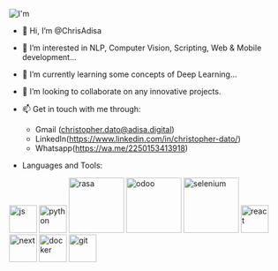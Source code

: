 ![I'm](https://github.com/Chris000888/Chris000888/assets/55992650/cf0db1d5-0179-4fe9-9ddb-fea7d2db7e83)

- 👋 Hi, I’m @ChrisAdisa
- 👀 I’m interested in NLP, Computer Vision, Scripting, Web & Mobile development...
- 🌱 I’m currently learning some concepts of Deep Learning...
- 💞️ I’m looking to collaborate on any innovative projects.
- 📫 Get in touch with me through:
  - Gmail (christopher.dato@adisa.digital)
  - LinkedIn(https://www.linkedin.com/in/christopher-dato/)
  - Whatsapp(https://wa.me/2250153413918)
 
- Languages and Tools:
<img src="https://github.com/Chris000888/Chris000888/assets/55992650/8ff50f77-b592-444e-b2cd-201cdd53bf99" alt="js" style="width:50px;"/>
<img src="https://github.com/Chris000888/Chris000888/assets/55992650/3929df7e-117d-4064-83c6-07081c62ba3b" alt="python" style="width:50px;"/>
<img src="https://github.com/Chris000888/Chris000888/assets/55992650/2a9d0e51-f41c-4c75-b52b-0cfce9af565f" alt="rasa" style="width:100px;"/>
<img src="https://github.com/Chris000888/Chris000888/assets/55992650/cadfc413-defb-4097-8eeb-09f0b7e6c59c" alt="odoo" style="width:100px;"/>
<img src="https://github.com/Chris000888/Chris000888/assets/55992650/470008f8-1138-4756-8cc3-afd3aef6ccb1" alt="selenium" style="width:100px;"/>
<img src="https://github.com/Chris000888/Chris000888/assets/55992650/5db92c92-f822-4431-9f92-b20c598663f6" alt="react" style="width:50px;"/>
<img src="https://github.com/Chris000888/Chris000888/assets/55992650/66d93df1-8bfa-4606-a36b-4c868c74693f" alt="next" style="width:50px;"/>
<img src="https://github.com/Chris000888/Chris000888/assets/55992650/2a367a3a-aa7f-4ad6-bdac-90885cb45c55" alt="docker" style="width:50px;"/>
<img src="https://github.com/Chris000888/Chris000888/assets/55992650/21b8796a-8df2-45f7-a1d0-e9f8e0757e82" alt="git" style="width:50px;"/>
